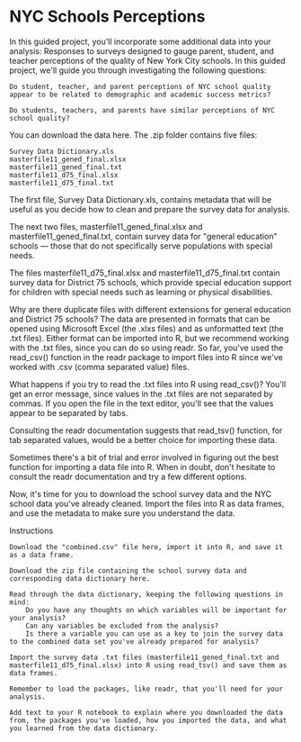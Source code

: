 # NYC Schools Perceptions

In this guided project, you'll incorporate some additional data into your analysis: Responses to surveys designed to gauge parent, student, and teacher perceptions of the quality of New York City schools. In this guided project, we'll guide you through investigating the following questions:

    Do student, teacher, and parent perceptions of NYC school quality appear to be related to demographic and academic success metrics?

    Do students, teachers, and parents have similar perceptions of NYC school quality?

You can download the data here. The .zip folder contains five files:

    Survey Data Dictionary.xls
    masterfile11_gened_final.xlsx
    masterfile11_gened_final.txt
    masterfile11_d75_final.xlsx
    masterfile11_d75_final.txt

The first file, Survey Data Dictionary.xls, contains metadata that will be useful as you decide how to clean and prepare the survey data for analysis.

The next two files, masterfile11_gened_final.xlsx and masterfile11_gened_final.txt, contain survey data for "general education" schools — those that do not specifically serve populations with special needs.

The files masterfile11_d75_final.xlsx and masterfile11_d75_final.txt contain survey data for District 75 schools, which provide special education support for children with special needs such as learning or physical disabilities.

Why are there duplicate files with different extensions for general education and District 75 schools? The data are presented in formats that can be opened using Microsoft Excel (the .xlxs files) and as unformatted text (the .txt files). Either format can be imported into R, but we recommend working with the .txt files, since you can do so using readr. So far, you've used the read_csv() function in the readr package to import files into R since we've worked with .csv (comma separated value) files.

What happens if you try to read the .txt files into R using read_csv()? You'll get an error message, since values in the .txt files are not separated by commas. If you open the file in the text editor, you'll see that the values appear to be separated by tabs.

Consulting the readr documentation suggests that read_tsv() function, for tab separated values, would be a better choice for importing these data.

Sometimes there's a bit of trial and error involved in figuring out the best function for importing a data file into R. When in doubt, don't hesitate to consult the readr documentation and try a few different options.

Now, it's time for you to download the school survey data and the NYC school data you've already cleaned. Import the files into R as data frames, and use the metadata to make sure you understand the data.

Instructions

    Download the "combined.csv" file here, import it into R, and save it as a data frame.

    Download the zip file containing the school survey data and corresponding data dictionary here.

    Read through the data dictionary, keeping the following questions in mind:
        Do you have any thoughts on which variables will be important for your analysis?
        Can any variables be excluded from the analysis?
        Is there a variable you can use as a key to join the survey data to the combined data set you've already prepared for analysis?

    Import the survey data .txt files (masterfile11_gened_final.txt and masterfile11_d75_final.xlsx) into R using read_tsv() and save them as data frames.

    Remember to load the packages, like readr, that you'll need for your analysis.

    Add text to your R notebook to explain where you downloaded the data from, the packages you've loaded, how you imported the data, and what you learned from the data dictionary.
